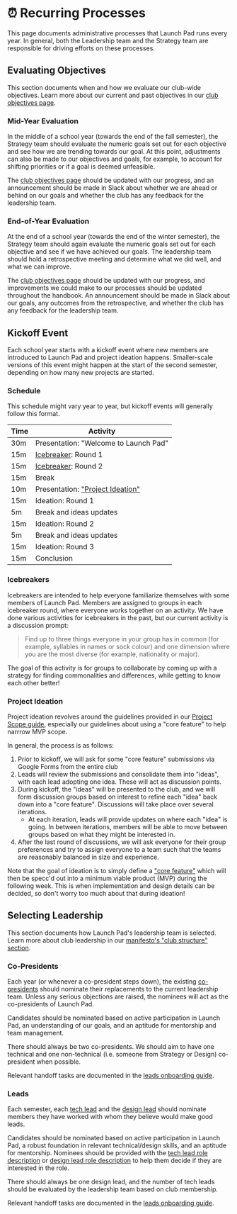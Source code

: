 # ⏰ Recurring Processes

This page documents administrative processes that Launch Pad runs every year. In general, both the Leadership team and the Strategy team are responsible for driving efforts on these processes.

## Evaluating Objectives

This section documents when and how we evaluate our club-wide objectives. Learn more about our current and past objectives in our [club objectives page](/handbook/strategy/objectives.md).

### Mid-Year Evaluation

In the middle of a school year (towards the end of the fall semester), the Strategy team should evaluate the numeric goals set out for each objective and see how we are trending towards our goal. At this point, adjustments can also be made to our objectives and goals, for example, to account for shifting priorities or if a goal is deemed unfeasible.

The [club objectives page](/handbook/strategy/objectives.md) should be updated with our progress, and an announcement should be made in Slack about whether we are ahead or behind on our goals and whether the club has any feedback for the leadership team.

### End-of-Year Evaluation

At the end of a school year (towards the end of the winter semester), the Strategy team should again evaluate the numeric goals set out for each objective and see if we have achieved our goals. The leadership team should hold a retrospective meeting and determine what we did well, and what we can improve.

The [club objectives page](/handbook/strategy/objectives.md) should be updated with our progress, and improvements we could make to our processes should be updated throughout the handbook. An announcement should be made in Slack about our goals, any outcomes from the retrospective, and whether the club has any feedback for the leadership team.

## Kickoff Event

Each school year starts with a kickoff event where new members are introduced to Launch Pad and project ideation happens. Smaller-scale versions of this event might happen at the start of the second semester, depending on how many new projects are started.

### Schedule

This schedule might vary year to year, but kickoff events will generally follow this format.

| Time | Activity
| ---- | --------
| 30m  | Presentation: "Welcome to Launch Pad"
| 15m  | [Icebreaker](#icebreakers): Round 1
| 15m  | [Icebreaker](#icebreakers): Round 2
| 15m  | Break
| 10m  | Presentation: ["Project Ideation"](#project-ideation)
| 15m  | Ideation: Round 1
| 5m   | Break and ideas updates
| 15m  | Ideation: Round 2
| 5m   | Break and ideas updates
| 15m  | Ideation: Round 3
| 15m  | Conclusion

### Icebreakers

Icebreakers are intended to help everyone familiarize themselves with some members of Launch Pad. Members are assigned to groups in each icebreaker round, where everyone works together on an activity. We have done various activities for icebreakers in the past, but our current activity is a discussion prompt:

> Find up to three things everyone in your group has in common (for example, syllables in names or sock colour) and one dimension where you are the most diverse (for example, nationality or major).

The goal of this activity is for groups to collaborate by coming up with a strategy for finding commonalities and differences, while getting to know each other better!

### Project Ideation

Project ideation revolves around the guidelines provided in our [Project Scope guide](/handbook/project-management/scope.md), especially our guidelines about using a "core feature" to help narrrow MVP scope.

In general, the process is as follows:

1. Prior to kickoff, we will ask for some "core feature" submissions via Google Forms from the entire club
2. Leads will review the submissions and consolidate them into "ideas", with each lead adopting one idea. These will act as discussion points.
3. During kickoff, the "ideas" will be presented to the club, and we will form discussion groups based on interest to refine each "idea" back down into a "core feature". Discussions will take place over several iterations.
   * At each iteration, leads will provide updates on where each "idea" is going. In between iterations, members will be able to move between groups based on what they might be interested in.
4. After the last round of discussions, we will ask everyone for their group preferences and try to assign everyone to a team such that the teams are reasonably balanced in size and experience.

Note that the goal of ideation is to simply define a ["core feature"](/handbook/project-management/scope.md#core-feature-and-the-mvp) which will then be specc'd out into a minimum viable product (MVP) during the following week. This is when implementation and design details can be decided, so don't worry too much about that during ideation!

## Selecting Leadership

This section documents how Launch Pad's leadership team is selected. Learn more about club leadership in our [manifesto's "club structure" section](/handbook/manifesto.md#club-structure).

### Co-Presidents

Each year (or whenever a co-president steps down), the existing [co-presidents](/handbook/manifesto.md#co-presidents) should nominate their replacements to the current leadership team. Unless any serious objections are raised, the nominees will act as the co-presidents of Launch Pad.

Candidates should be nominated based on active participation in Launch Pad, an understanding of our goals, and an aptitude for mentorship and team management.

There should always be two co-presidents. We should aim to have one technical and one non-technical (i.e. someone from Strategy or Design) co-president when possible.

Relevant handoff tasks are documented in the [leads onboarding guide](/handbook/onboarding/leads.md).

### Leads

Each semester, each [tech lead](/handbook/manifesto.md#project-teams) and the [design lead](/handbook/manifesto.md#design-team) should nominate members they have worked with whom they believe would make good leads.

Candidates should be nominated based on active participation in Launch Pad, a robust foundation in relevant technical/design skills, and an aptitude for mentorship. Nominees should be provided with the [tech lead role description](/handbook/recruitment/tech-lead.md) or [design lead role description](/handbook/recruitment/design-lead.md) to help them decide if they are interested in the role.

There should always be one design lead, and the number of tech leads should be evaluated by the leadership team based on club membership.

Relevant handoff tasks are documented in the [leads onboarding guide](/handbook/onboarding/leads.md).
